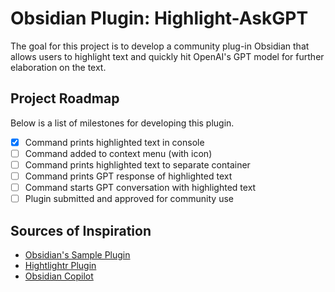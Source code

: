 # Obsidian Plugin: Highlight-AskGPT 
The goal for this project is to develop a community plug-in Obsidian that allows users to highlight text and quickly hit OpenAI's GPT model for further elaboration on the text.

## Project Roadmap
Below is a list of milestones for developing this plugin. 
 - [X] Command prints highlighted text in console
 - [ ] Command added to context menu (with icon)
 - [ ] Command prints highlighted text to separate container
 - [ ] Command prints GPT response of highlighted text
 - [ ] Command starts GPT conversation with highlighted text
 - [ ] Plugin submitted and approved for community use

## Sources of Inspiration
- [Obsidian's Sample Plugin](https://github.com/obsidianmd/obsidian-api)
- [Hightlightr Plugin](https://github.com/chetachiezikeuzor/Highlightr-Plugin)
- [Obsidian Copilot](https://github.com/logancyang/obsidian-copilot)
